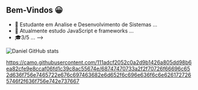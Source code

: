 ## Bem-Vindos 😀


- 🔭 Estudante em Analise e Desenvolvimento de Sistemas ...
- 🌱 Atualmente estudo JavaScript e frameworks ...
- 🎓3/5 ...
-->


![Daniel GitHub stats](https://github-readme-stats.vercel.app/api?username=DanielEscz&show_icons=true&theme=tokyonight)





https://camo.githubusercontent.com/111adcf2052c0a2d9b1426a805dd98b6ea82cfe9e8ccaf06fd1c39c8ac55674e/68747470733a2f2f70726f66696c652d636f756e7465722e676c697463682e6d652f6c696e636f6c6e6261727265746f2f636f756e742e737667
